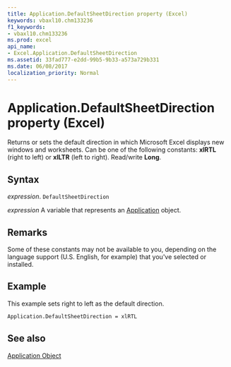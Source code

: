 ```yaml
---
title: Application.DefaultSheetDirection property (Excel)
keywords: vbaxl10.chm133236
f1_keywords:
- vbaxl10.chm133236
ms.prod: excel
api_name:
- Excel.Application.DefaultSheetDirection
ms.assetid: 33fad777-e2dd-99b5-9b33-a573a729b331
ms.date: 06/08/2017
localization_priority: Normal
---
```



# Application.DefaultSheetDirection property (Excel)

Returns or sets the default direction in which Microsoft Excel displays new windows and worksheets. Can be one of the following constants:  **xlRTL** (right to left) or **xlLTR** (left to right). Read/write **Long**.


## Syntax

_expression_. `DefaultSheetDirection`

_expression_ A variable that represents an [Application](Excel.Application-graph-property.md) object.


## Remarks

Some of these constants may not be available to you, depending on the language support (U.S. English, for example) that you've selected or installed.


## Example

This example sets right to left as the default direction.


```vb
Application.DefaultSheetDirection = xlRTL
```


## See also


[Application Object](Excel.Application(object).md)

